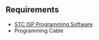 ## Requirements

* [STC ISP Programming Software](http://www.stcmicro.com/rjxz.html)
* Programming Cable

## 